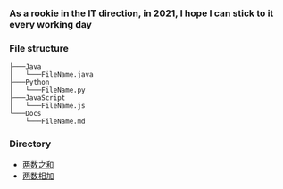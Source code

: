 

### As a rookie in the IT direction, in 2021, I hope I can stick to it every working day

### File structure

```shell
├───Java
│   └───FileName.java
├───Python
│   └───FileName.py
├───JavaScript
│   └───FileName.js
└───Docs
    └───FileName.md
```

### Directory

- [两数之和](Docs/001-twoSum.md)
- [两数相加](Docs/002-AddTwoNumbers.md)

